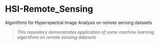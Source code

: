 # HSI-Remote_Sensing
Algorithms for Hyperspectral Image Analysis on remote sensing datasets


> *This repository demonstrates application of some machine learning algorithms on remote sensing datasets*